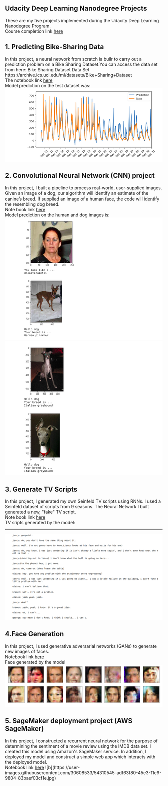 <h2>Udacity Deep Learning Nanodegree Projects</h2>

These are my five projects implemented during the Udacity Deep Learning Nanodegree Program.
<br>Course completion link <a href="https://confirm.udacity.com/QHS4WDQH">here</a>
 
## 1. Predicting Bike-Sharing Data
<p>
In this project, a neural network from scratch ia builr to carry out a prediction problem on a 
Bike Sharing Dataset.You can access the data set from here: Bike Sharing Dataset Data Set
https://archive.ics.uci.edu/ml/datasets/Bike+Sharing+Dataset
<br>The notebook link <a href="https://github.com/MdTeach/deep-learning-nanodegree/blob/master/1%20Predicting%20Bike-Sharing%20Patterns/Predicting%20Bike-Sharing%20Patterns.ipynb">here</a>
<br>Model prediction on the test dataset was:
<img src="https://github.com/MdTeach/deep-learning-nanodegree/blob/master/sc/_bike.png">
</p>


## 2. Convolutional Neural Network (CNN) project
<p>
In this project, I built a pipeline to process real-world, user-supplied images. Given an image of a dog, our algorithm will identify an estimate of the canine’s breed. 
If supplied an image of a human face, the code will identify the resembling dog breed.
<br>Note book link <a href="https://github.com/MdTeach/deep-learning-nanodegree/blob/master/2%20Dog%20Breed%20Classification/dog_app.ipynb">here</a>
<br>Model prediction on the human and dog images is:
<img src="https://github.com/MdTeach/deep-learning-nanodegree/blob/master/sc/_db2.png">
<img src="https://github.com/MdTeach/deep-learning-nanodegree/blob/master/sc/_db1.png"> 
</p>


## 3. Generate TV Scripts
<p>
In this project, I generated my own Seinfeld TV scripts using RNNs. 
I used a Seinfeld dataset of scripts from 9 seasons. The Neural Network I  built generated a new, "fake" TV script.
<br>Note book link <a href="https://github.com/MdTeach/deep-learning-nanodegree/blob/master/3%20%20Generate%20TV_Script/dlnd_tv_script_generation.ipynb">here</a>
<br>TV sripts generated by the model:
<hr>
<img src="https://github.com/MdTeach/deep-learning-nanodegree/blob/master/sc/_tv_scripts.png">
</p>

</p>

## 4.Face Generation
<p>
In this project, I used generative adversarial networks (GANs) to generate new images of faces.
<br>Notebook link <a href="https://github.com/MdTeach/deep-learning-nanodegree/blob/master/4%20%20Face%20Generation%20GAN/dlnd_face_generation.ipynb">here</a>
<br>Face generated by the model<br>
<img src="https://github.com/MdTeach/deep-learning-nanodegree/blob/master/sc/_face_gen.png">
</p>

## 5. SageMaker deployment project (AWS SageMaker)
<p>
In this project, I constructed a recurrent neural network for the purpose of determining the sentiment of a movie review using the IMDB data set. I created this model using Amazon's SageMaker service. 
In addition, I deployed my model and construct a simple web app which interacts with the deployed model.
<br>Notebook link <a href="https://github.com/MdTeach/deep-learning-nanodegree/blob/master/5%20Deploying%20model%20on%20AWS/SageMaker%20Project.ipynb">here</a>
![b](https://user-images.githubusercontent.com/30608533/54310545-adf63f80-45e3-11e9-9804-83baef03cf1e.jpg)


